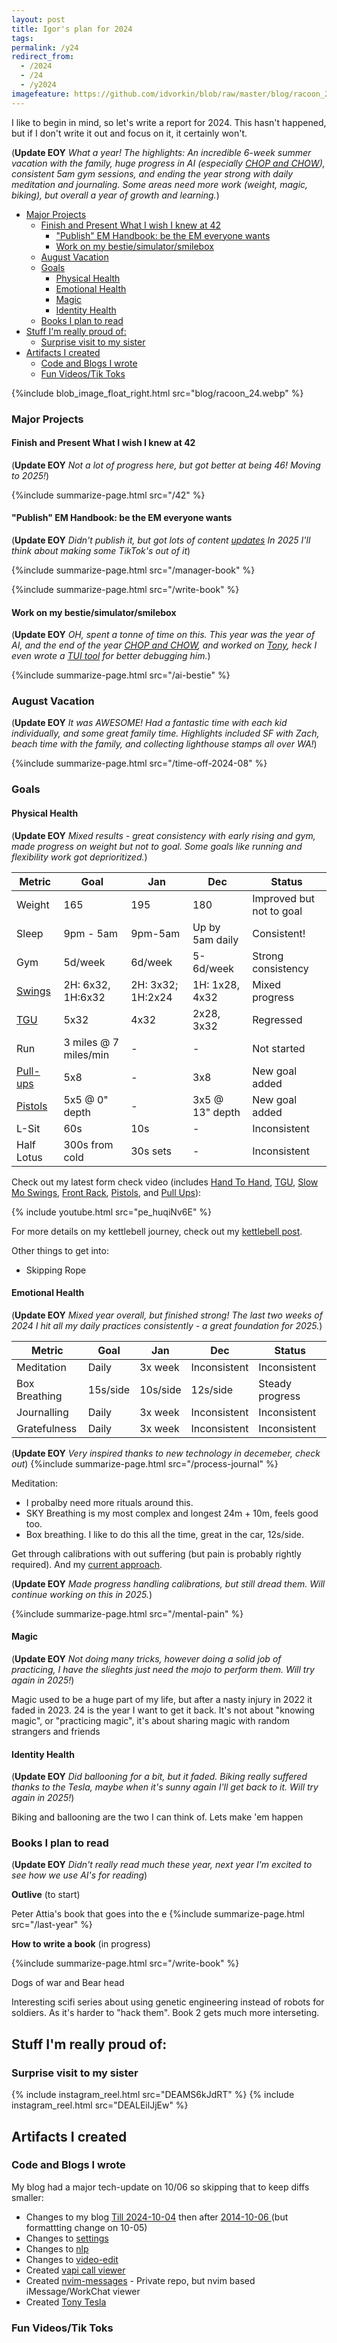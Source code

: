 ```yaml
---
layout: post
title: Igor's plan for 2024
tags:
permalink: /y24
redirect_from:
  - /2024
  - /24
  - /y2024
imagefeature: https://github.com/idvorkin/blob/raw/master/blog/racoon_24.webp
---
```


I like to begin in mind, so let's write a report for 2024. This hasn't happened, but if I don't write it out and focus on it, it certainly won't.

(**Update EOY** _What a year! The highlights: An incredible 6-week summer vacation with the family, huge progress in AI (especially [CHOP and CHOW](/chop)), consistent 5am gym sessions, and ending the year strong with daily meditation and journaling. Some areas need more work (weight, magic, biking), but overall a year of growth and learning._)

<!-- prettier-ignore-start -->
<!-- vim-markdown-toc-start -->

- [Major Projects](#major-projects)
  - [Finish and Present What I wish I knew at 42](#finish-and-present-what-i-wish-i-knew-at-42)
    - ["Publish" EM Handbook: be the EM everyone wants](#publish-em-handbook-be-the-em-everyone-wants)
    - [Work on my bestie/simulator/smilebox](#work-on-my-bestiesimulatorsmilebox)
  - [August Vacation](#august-vacation)
  - [Goals](#goals)
    - [Physical Health](#physical-health)
    - [Emotional Health](#emotional-health)
    - [Magic](#magic)
    - [Identity Health](#identity-health)
  - [Books I plan to read](#books-i-plan-to-read)
- [Stuff I'm really proud of:](#stuff-im-really-proud-of)
  - [Surprise visit to my sister](#surprise-visit-to-my-sister)
- [Artifacts I created](#artifacts-i-created)
  - [Code and Blogs I wrote](#code-and-blogs-i-wrote)
  - [Fun Videos/Tik Toks](#fun-videostik-toks)

<!-- vim-markdown-toc-end -->
<!-- prettier-ignore-end -->

{%include blob_image_float_right.html src="blog/racoon_24.webp" %}

### Major Projects

#### Finish and Present What I wish I knew at 42

(**Update EOY** _Not a lot of progress here, but got better at being 46! Moving to 2025!_)

{%include summarize-page.html src="/42" %}

#### "Publish" EM Handbook: be the EM everyone wants

(**Update EOY** _Didn't publish it, but got lots of content [updates](https://gist.github.com/idvorkin/032c74d8ba41ad1e12b7af9c94b89f57#file-z_gpt-4o-2024-11-20-md) In 2025 I'll think about making some TikTok's out of it_)

{%include summarize-page.html src="/manager-book" %}

{%include summarize-page.html src="/write-book" %}

#### Work on my bestie/simulator/smilebox

(**Update EOY** _OH, spent a tonne of time on this. This year was the year of AI, and the end of the year [CHOP and CHOW](/chop), and worked on [Tony](https://github.com/idvorkin/tony_tesla), heck I even wrote a [TUI tool](https://github.com/idvorkin/vapi-call-viewer) for better debugging him._)

{%include summarize-page.html src="/ai-bestie" %}

### August Vacation

(**Update EOY** _It was AWESOME! Had a fantastic time with each kid individually, and some great family time. Highlights included SF with Zach, beach time with the family, and collecting lighthouse stamps all over WA!_)

{%include summarize-page.html src="/time-off-2024-08" %}

### Goals

#### Physical Health

(**Update EOY** _Mixed results - great consistency with early rising and gym, made progress on weight but not to goal. Some goals like running and flexibility work got deprioritized._)

| Metric                                                         | Goal                  | Jan               | Dec             | Status                   |
| -------------------------------------------------------------- | --------------------- | ----------------- | --------------- | ------------------------ |
| Weight                                                         | 165                   | 195               | 180             | Improved but not to goal |
| Sleep                                                          | 9pm - 5am             | 9pm-5am           | Up by 5am daily | Consistent!              |
| Gym                                                            | 5d/week               | 6d/week           | 5-6d/week       | Strong consistency       |
| [Swings](https://www.youtube.com/watch?v=pe_huqiNv6E&t=83s)    | 2H: 6x32, 1H:6x32     | 2H: 3x32; 1H:2x24 | 1H: 1x28, 4x32  | Mixed progress           |
| [TGU](https://www.youtube.com/watch?v=pe_huqiNv6E&t=35s)       | 5x32                  | 4x32              | 2x28, 3x32      | Regressed                |
| Run                                                            | 3 miles @ 7 miles/min | -                 | -               | Not started              |
| [Pull-ups](https://www.youtube.com/watch?v=pe_huqiNv6E&t=302s) | 5x8                   | -                 | 3x8             | New goal added           |
| [Pistols](https://www.youtube.com/watch?v=pe_huqiNv6E&t=259s)  | 5x5 @ 0" depth        | -                 | 3x5 @ 13" depth | New goal added           |
| L-Sit                                                          | 60s                   | 10s               | -               | Inconsistent             |
| Half Lotus                                                     | 300s from cold        | 30s sets          | -               | Inconsistent             |

Check out my latest form check video (includes [Hand To Hand](https://www.youtube.com/watch?v=pe_huqiNv6E&t=1s), [TGU](https://www.youtube.com/watch?v=pe_huqiNv6E&t=35s), [Slow Mo Swings](https://www.youtube.com/watch?v=pe_huqiNv6E&t=83s), [Front Rack](https://www.youtube.com/watch?v=pe_huqiNv6E&t=210s), [Pistols](https://www.youtube.com/watch?v=pe_huqiNv6E&t=259s), and [Pull Ups](https://www.youtube.com/watch?v=pe_huqiNv6E&t=302s)):

{% include youtube.html src="pe_huqiNv6E" %}

For more details on my kettlebell journey, check out my [kettlebell post](/kettlebell).

Other things to get into:

- Skipping Rope

#### Emotional Health

(**Update EOY** _Mixed year overall, but finished strong! The last two weeks of 2024 I hit all my daily practices consistently - a great foundation for 2025._)

| Metric        | Goal     | Jan      | Dec          | Status          |
| ------------- | -------- | -------- | ------------ | --------------- |
| Meditation    | Daily    | 3x week  | Inconsistent | Inconsistent    |
| Box Breathing | 15s/side | 10s/side | 12s/side     | Steady progress |
| Journalling   | Daily    | 3x week  | Inconsistent | Inconsistent    |
| Gratefulness  | Daily    | 3x week  | Inconsistent | Inconsistent    |

(**Update EOY** _Very inspired thanks to new technology in decemeber, check out_)
{%include summarize-page.html src="/process-journal" %}

Meditation:

- I probalby need more rituals around this.
- SKY Breathing is my most complex and longest 24m + 10m, feels good too.
- Box breathing. I like to do this all the time, great in the car, 12s/side.

Get through calibrations with out suffering (but pain is probably rightly required). And my [current approach](https://idvorkin.azurewebsites.net/manager-book/performance-reveiws-calibrations-psc-olr-connections).

(**Update EOY** _Made progress handling calibrations, but still dread them. Will continue working on this in 2025._)

{%include summarize-page.html src="/mental-pain" %}

#### Magic

(**Update EOY** _Not doing many tricks, however doing a solid job of practicing, I have the slieghts just need the mojo to perform them. Will try again in 2025!_)

Magic used to be a huge part of my life, but after a nasty injury in 2022 it faded in 2023. 24 is the year I want to get it back. It's not about "knowing magic", or "practicing magic", it's about sharing magic with random strangers and friends

#### Identity Health

(**Update EOY** _Did ballooning for a bit, but it faded. Biking really suffered thanks to the Tesla, maybe when it's sunny again I'll get back to it. Will try again in 2025!_)

Biking and ballooning are the two I can think of. Lets make 'em happen

### Books I plan to read

(**Update EOY** _Didn't really read much these year, next year I'm excited to see how we use AI's for reading_)

**Outlive** (to start)

Peter Attia's book that goes into the e
{%include summarize-page.html src="/last-year" %}

**How to write a book** (in progress)

{%include summarize-page.html src="/write-book" %}

Dogs of war and Bear head

Interesting scifi series about using genetic engineering instead of robots for soldiers. As it's harder to "hack them". Book 2 gets much more interseting.

## Stuff I'm really proud of:

### Surprise visit to my sister

{% include instagram_reel.html src="DEAMS6kJdRT" %}
{% include instagram_reel.html src="DEALEilJjEw" %}

## Artifacts I created

### Code and Blogs I wrote

My blog had a major tech-update on 10/06 so skipping that to keep diffs smaller:

- Changes to my blog [Till 2024-10-04](https://gist.github.com/idvorkin/003670452fcc016c007dc65e9c07be2d#_dvim_tipsmd) then after [2014-10-06 ](https://gist.github.com/idvorkin/a5f79099d0fa93499498b6c367185250) (but formattting change on 10-05)
- Changes to [settings](https://gist.github.com/idvorkin/0d3b8319872f5e30449191f03077d8e2)
- Changes to [nlp](https://gist.github.com/idvorkin/d60489bb3708319f6a25f452a7693f65)
- Changes to [video-edit](https://gist.github.com/idvorkin/6febb12d5111c0d1fd1311a95abc1b20)
- Created [vapi call viewer](https://github.com/idvorkin/vapi-call-viewer)
- Created [nvim-messages](https://github.com/idvorkin/nvim-messages) - Private repo, but nvim based iMessage/WorkChat viewer
- Created [Tony Tesla](https://gist.github.com/idvorkin/e2c2bef4676776ba138c13247aebe348)

### Fun Videos/Tik Toks
